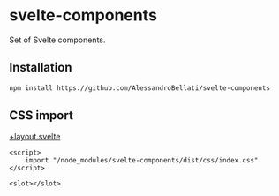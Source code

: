 # svelte-components
Set of Svelte components.

## Installation
```bash
npm install https://github.com/AlessandroBellati/svelte-components
```

## CSS import
[+layout.svelte](/src/routes/+layout.svelte)
```svelte
<script>
    import "/node_modules/svelte-components/dist/css/index.css"
</script>

<slot></slot>
``` 